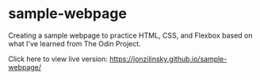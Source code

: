 # sample-webpage
Creating a sample webpage to practice HTML, CSS, and Flexbox based on what I've learned from The Odin Project.


Click here to view live version: https://jonzilinsky.github.io/sample-webpage/
